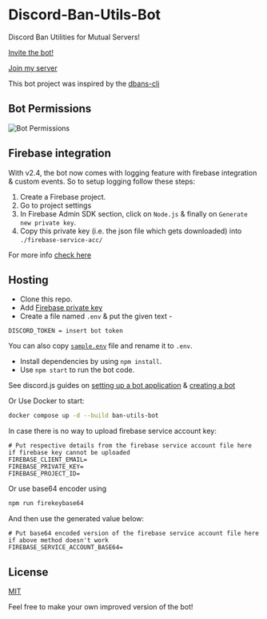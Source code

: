 # Discord-Ban-Utils-Bot

Discord Ban Utilities for Mutual Servers!

[Invite the bot!](https://discord.com/api/oauth2/authorize?client_id=897454611370213436&permissions=1377073941638&scope=bot%20applications.commands)

[Join my server](https://discord.gg/hK7upMsXpT)

This bot project was inspired by the [dbans-cli](https://github.com/PermissionError/dbans-cli)

## Bot Permissions

![Bot Permissions](https://i.imgur.com/FjELQce.png)

## Firebase integration

With v2.4, the bot now comes with logging feature with firebase integration & custom events.
So to setup logging follow these steps:

1. Create a Firebase project.
2. Go to project settings
3. In Firebase Admin SDK section, click on `Node.js` & finally on `Generate new private key`.
4. Copy this private key (i.e. the json file which gets downloaded) into `./firebase-service-acc/`

For more info [check here](./firebase-service-acc/README.md)

## Hosting

- Clone this repo.
- Add [Firebase private key](#firebase-integration)
- Create a file named `.env` & put the given text -

```environment
DISCORD_TOKEN = insert bot token
```

You can also copy [`sample.env`](./sample.env) file and rename it to `.env`.

- Install dependencies by using `npm install`.
- Use `npm start` to run the bot code.

See discord.js guides on [setting up a bot application](https://discordjs.guide/preparations/setting-up-a-bot-application.html#creating-your-bot) & [creating a bot](https://discordjs.guide/creating-your-bot/)

Or Use Docker to start:

```bash
docker compose up -d --build ban-utils-bot
```

In case there is no way to upload firebase service account key:

```environment
# Put respective details from the firebase service account file here if firebase key cannot be uploaded
FIREBASE_CLIENT_EMAIL=
FIREBASE_PRIVATE_KEY=
FIREBASE_PROJECT_ID=
```

Or use base64 encoder using

```bash
npm run firekeybase64
```

And then use the generated value below:

```environment
# Put base64 encoded version of the firebase service account file here if above method doesn't work
FIREBASE_SERVICE_ACCOUNT_BASE64=
```

## License

[MIT](./LICENCE.md)

Feel free to make your own improved version of the bot!
